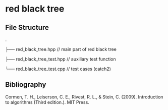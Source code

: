 # red black tree

## File Structure

.

├── red_black_tree.hpp          // main part of red black tree

├── red_black_tree_test.hpp     // auxiliary test function

└── red_black_tree_test.cpp     // test cases (catch2)

## Bibliography

Cormen, T. H., Leiserson, C. E., Rivest, R. L., & Stein, C. (2009). Introduction to algorithms  (Third edition.). MIT Press.
